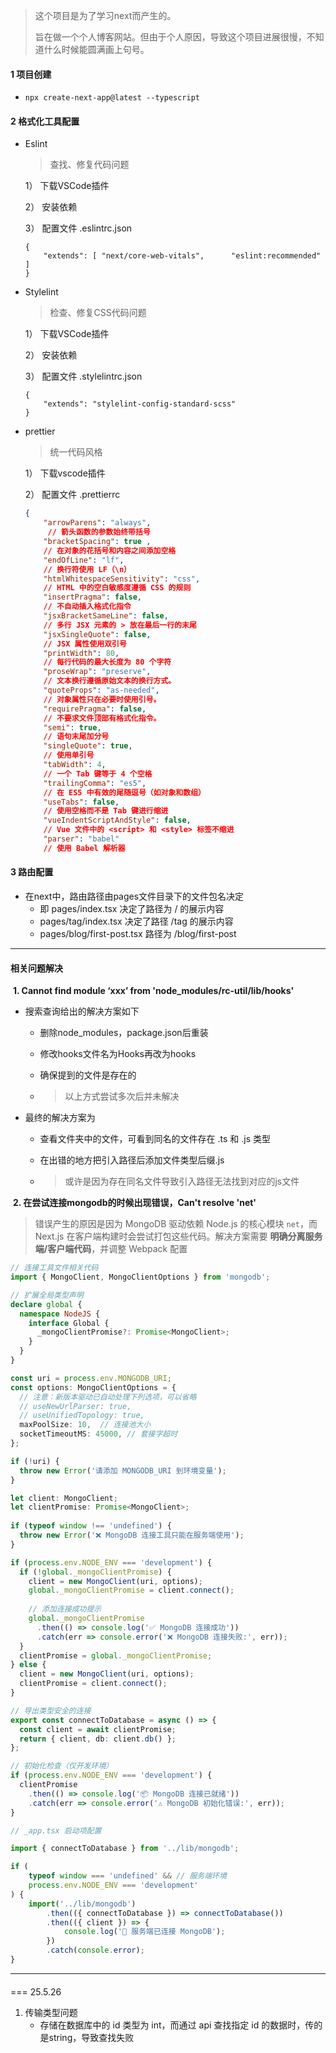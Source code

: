 > 这个项目是为了学习next而产生的。
>
> 旨在做一个个人博客网站。但由于个人原因，导致这个项目进展很慢，不知道什么时候能圆满画上句号。



#### 1 项目创建

- ```
  npx create-next-app@latest --typescript
  ```

#### 2 格式化工具配置

- Eslint

  > 查找、修复代码问题

  1） 下载VSCode插件

  2） 安装依赖

  3） 配置文件 .eslintrc.json

  ```
  {
      "extends": [ "next/core-web-vitals", 		"eslint:recommended" ]
  }
  ```

- Stylelint

  > 检查、修复CSS代码问题

  1） 下载VSCode插件

  2） 安装依赖

  3） 配置文件 .stylelintrc.json

  ```
  {
      "extends": "stylelint-config-standard-scss"
  }
  ```

- prettier

  > 统一代码风格

  1） 下载vscode插件

  2） 配置文件 .prettierrc

  ```json
  {
      "arrowParens": "always",
       // 箭头函数的参数始终带括号
      "bracketSpacing": true ,
      // 在对象的花括号和内容之间添加空格
      "endOfLine": "lf",
      // 换行符使用 LF（\n）
      "htmlWhitespaceSensitivity": "css",
      // HTML 中的空白敏感度遵循 CSS 的规则
      "insertPragma": false,
      // 不自动插入格式化指令
      "jsxBracketSameLine": false,
      // 多行 JSX 元素的 > 放在最后一行的末尾
      "jsxSingleQuote": false,
      // JSX 属性使用双引号
      "printWidth": 80,
      // 每行代码的最大长度为 80 个字符
      "proseWrap": "preserve",
      // 文本换行遵循原始文本的换行方式。
      "quoteProps": "as-needed",
      // 对象属性只在必要时使用引号。
      "requirePragma": false,
      // 不要求文件顶部有格式化指令。
      "semi": true,
      // 语句末尾加分号
      "singleQuote": true,
      // 使用单引号
      "tabWidth": 4,
      // 一个 Tab 键等于 4 个空格
      "trailingComma": "es5",
      // 在 ES5 中有效的尾随逗号（如对象和数组）
      "useTabs": false,
      // 使用空格而不是 Tab 键进行缩进
      "vueIndentScriptAndStyle": false,
      // Vue 文件中的 <script> 和 <style> 标签不缩进
      "parser": "babel"
      // 使用 Babel 解析器
  ```



#### 3 路由配置

- 在next中，路由路径由pages文件目录下的文件包名决定
  - 即 pages/index.tsx  决定了路径为 / 的展示内容
  - pages/tag/index.tsx 决定了路径 /tag 的展示内容
  - pages/blog/first-post.tsx 路径为 /blog/first-post







---

#### 相关问题解决

​	**1. Cannot find module ‘xxx’ from 'node_modules/rc-util/lib/hooks'**

- 搜索查询给出的解决方案如下

  - 删除node_modules，package.json后重装

  - 修改hooks文件名为Hooks再改为hooks

  - 确保提到的文件是存在的

  - > 以上方式尝试多次后并未解决

- 最终的解决方案为

  - 查看文件夹中的文件，可看到同名的文件存在 .ts 和 .js 类型

  - 在出错的地方把引入路径后添加文件类型后缀.js

  - > 或许是因为存在同名文件导致引入路径无法找到对应的js文件



​	**2. 在尝试连接mongodb的时候出现错误，Can't resolve 'net'**

> 错误产生的原因是因为 MongoDB 驱动依赖 Node.js 的核心模块 `net`，而 Next.js 在客户端构建时会尝试打包这些代码。解决方案需要 **明确分离服务端/客户端代码**，并调整 Webpack 配置

```typescript
// 连接工具文件相关代码
import { MongoClient, MongoClientOptions } from 'mongodb';

// 扩展全局类型声明
declare global {
  namespace NodeJS {
    interface Global {
      _mongoClientPromise?: Promise<MongoClient>;
    }
  }
}

const uri = process.env.MONGODB_URI;
const options: MongoClientOptions = {
  // 注意：新版本驱动已自动处理下列选项，可以省略
  // useNewUrlParser: true,
  // useUnifiedTopology: true,
  maxPoolSize: 10,  // 连接池大小
  socketTimeoutMS: 45000, // 套接字超时
};

if (!uri) {
  throw new Error('请添加 MONGODB_URI 到环境变量');
}

let client: MongoClient;
let clientPromise: Promise<MongoClient>;
    
if (typeof window !== 'undefined') {
  throw new Error('❌ MongoDB 连接工具只能在服务端使用');
}

if (process.env.NODE_ENV === 'development') {
  if (!global._mongoClientPromise) {
    client = new MongoClient(uri, options);
    global._mongoClientPromise = client.connect();
    
    // 添加连接成功提示
    global._mongoClientPromise
      .then(() => console.log('✅ MongoDB 连接成功'))
      .catch(err => console.error('❌ MongoDB 连接失败:', err));
  }
  clientPromise = global._mongoClientPromise;
} else {
  client = new MongoClient(uri, options);
  clientPromise = client.connect();
}

// 导出类型安全的连接
export const connectToDatabase = async () => {
  const client = await clientPromise;
  return { client, db: client.db() };
};

// 初始化检查（仅开发环境）
if (process.env.NODE_ENV === 'development') {
  clientPromise
    .then(() => console.log('📦 MongoDB 连接已就绪'))
    .catch(err => console.error('⚠️ MongoDB 初始化错误:', err));
}
```



```typescript
// _app.tsx 启动项配置

import { connectToDatabase } from '../lib/mongodb';

if (
	typeof window === 'undefined' && // 服务端环境
	process.env.NODE_ENV === 'development'
) {
	import('../lib/mongodb')
		.then(({ connectToDatabase }) => connectToDatabase())
		.then(({ client }) => {
			console.log('🚀 服务端已连接 MongoDB');
		})
		.catch(console.error);
}
```









---

#### 

=== 25.5.26

1. 传输类型问题
   - 存储在数据库中的 id 类型为 int，而通过 api 查找指定 id 的数据时，传的是string，导致查找失败



